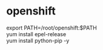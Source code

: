 # openshift

export PATH=/root/openshift:$PATH<br>
yum install epel-release<br>
yum install python-pip -y


